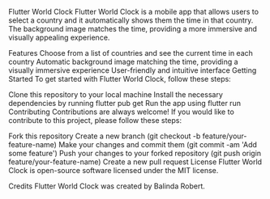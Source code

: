 Flutter World Clock
Flutter World Clock is a mobile app that allows users to select a country and it automatically shows them the time in that country. The background image matches the time, providing a more immersive and visually appealing experience.

Features
Choose from a list of countries and see the current time in each country
Automatic background image matching the time, providing a visually immersive experience
User-friendly and intuitive interface
Getting Started
To get started with Flutter World Clock, follow these steps:

Clone this repository to your local machine
Install the necessary dependencies by running flutter pub get
Run the app using flutter run
Contributing
Contributions are always welcome! If you would like to contribute to this project, please follow these steps:

Fork this repository
Create a new branch (git checkout -b feature/your-feature-name)
Make your changes and commit them (git commit -am 'Add some feature')
Push your changes to your forked repository (git push origin feature/your-feature-name)
Create a new pull request
License
Flutter World Clock is open-source software licensed under the MIT license.

Credits
Flutter World Clock was created by Balinda Robert.
